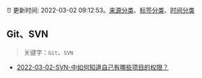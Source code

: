 :alarm_clock: 更新时间: 2022-03-02 09:12:53。[来源分类](../README.md)、[标签分类](../TAGS.md)、[时间分类](../TIMELINE.md)

## Git、SVN


> 关键字：`Git`、`SVN`



- [2022-03-02-SVN-中如何知道自己有哪些项目的权限？](https://www.v2ex.com/t/837485) 